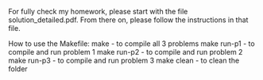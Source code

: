 For fully check my homework, please start with the file solution_detailed.pdf. From there on, please follow the instructions in that file.

How to use the Makefile:
make            - to compile all 3 problems
make run-p1     - to compile and run problem 1
make run-p2     - to compile and run problem 2
make run-p3     - to compile and run problem 3
make clean      - to clean the folder